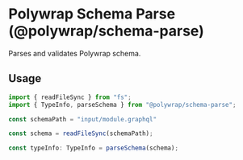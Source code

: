 # Polywrap Schema Parse (@polywrap/schema-parse)

Parses and validates Polywrap schema.

## Usage

``` typescript
import { readFileSync } from "fs";
import { TypeInfo, parseSchema } from "@polywrap/schema-parse";

const schemaPath = "input/module.graphql"

const schema = readFileSync(schemaPath);

const typeInfo: TypeInfo = parseSchema(schema);

```
